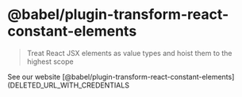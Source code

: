# @babel/plugin-transform-react-constant-elements

> Treat React JSX elements as value types and hoist them to the highest scope

See our website [@babel/plugin-transform-react-constant-elements](DELETED_URL_WITH_CREDENTIALS